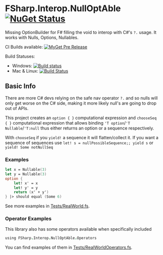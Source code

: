 # FSharp.Interop.NullOptAble [![NuGet Status](http://img.shields.io/nuget/v/FSharp.Interop.NullOptAble.svg?style=flat)](https://www.nuget.org/packages/FSharp.Interop.NullOptAble/)

Missing OptionBuilder for F# filling the void to interop with  C#'s `?.` usage.
It works with Nulls, Options, Nullables.

CI Builds available: [![MyGet Pre Release](https://img.shields.io/myget/ci-fsharp-optionbuilder/vpre/FSharp.Interop.NullOptAble.svg)](https://www.myget.org/feed/ci-fsharp-optionbuilder/package/nuget/FSharp.Interop.NullOptAble)

Build Statuses:

* Windows: [![Build status](https://ci.appveyor.com/api/projects/status/57yssc1q22p7j0y7/branch/master?svg=true)](https://ci.appveyor.com/project/jbtule/fsharp-interop-nulloptable/branch/master)
* Mac & Linux: [![Build Status](https://travis-ci.org/ekonbenefits/FSharp.Interop.NullOptAble.svg?branch=master)](https://travis-ci.org/ekonbenefits/FSharp.Interop.NullOptAble)

## Basic Info

There are more C# devs relying on the safe nav operator `?.` and so nulls will only get worse on the C# side, making it more likely null's are going to drop out of APIs.

This project creates an `option { }` computational expression and `chooseSeq { }` computational expression that allows binding `'T option`/`'T Nullable`/`'T:null` thus either returns an option or a sequence respectively.

With `chooseSeq` if you `yield!` a sequence it will flatten/collect it. If you want a sequence of sequences use `let! s = nullPossibleSequence;; yield s` or `yield! Some notNullSeq`

### Examples

```fsharp
let x = Nullable(3)
let y = Nullable(3)
option {
    let! x' = x
    let! y' = y
    return (x' + y')
} |> should equal (Some 6)
```
See more examples in [Tests/RealWorld.fs](https://ekonbenefits.github.io/FSharp.Interop.NullOptAble/RealWorld.html).

### Operator Examples

This library also has some operators available when specifically included
```fsharp
using FSharp.Interop.NullOptAble.Operators
```
You can find examples of them in [Tests/RealWorldOperators.fs](https://ekonbenefits.github.io/FSharp.Interop.NullOptAble/RealWorldOperators.html).
